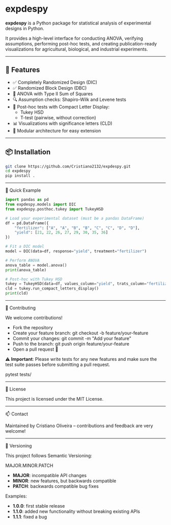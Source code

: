 # expdespy


**expdespy** is a Python package for statistical analysis of experimental designs in Python.

It provides a high-level interface for conducting ANOVA, verifying assumptions, performing post-hoc tests, and creating publication-ready visualizations for agricultural, biological, and industrial experiments.

---

## 🚀 Features

- ✅ Completely Randomized Design (DIC)
- ✅ Randomized Block Design (DBC)
- 🧪 ANOVA with Type II Sum of Squares
- 🔍 Assumption checks: Shapiro-Wilk and Levene tests
- 🔎 Post-hoc tests with Compact Letter Display:
  - Tukey HSD
  - T-test (pairwise, without correction)
- 📊 Visualizations with significance letters (CLD)
- 🔧 Modular architecture for easy extension

---

## 📦 Installation

```bash
git clone https://github.com/Cristiano2132/expdespy.git
cd expdespy
pip install .
```

---

🧪 Quick Example

```python
import pandas as pd
from expdespy.models import DIC
from expdespy.posthoc.tukey import TukeyHSD

# Load your experimental dataset (must be a pandas DataFrame)
df = pd.DataFrame({
    "fertilizer": ["A", "A", "B", "B", "C", "C", "D", "D"],
    "yield": [21, 22, 26, 27, 29, 30, 35, 36]
})

# Fit a DIC model
model = DIC(data=df, response="yield", treatment="fertilizer")

# Perform ANOVA
anova_table = model.anova()
print(anova_table)

# Post-hoc with Tukey HSD
tukey = TukeyHSD(data=df, values_column="yield", trats_column="fertilizer")
cld = tukey.run_compact_letters_display()
print(cld)
```

---

🤝 Contributing

We welcome contributions!

- Fork the repository
- Create your feature branch: git checkout -b feature/your-feature
- Commit your changes: git commit -m "Add your feature"
- Push to the branch: git push origin feature/your-feature
- Open a pull request 🚀


⚠️ **Important**:
Please write tests for any new features and make sure the test suite passes before submitting a pull request.

pytest tests/


---

📝 License

This project is licensed under the MIT License.

---

📫 Contact

Maintained by Cristiano Oliveira – contributions and feedback are very welcome!

---

📌 Versioning

This project follows Semantic Versioning:

MAJOR.MINOR.PATCH

- **MAJOR**: incompatible API changes
- **MINOR**: new features, but backwards compatible
- **PATCH**: backwards compatible bug fixes

Examples:

- **1.0.0**: first stable release
- **1.1.0**: added new functionality without breaking existing APIs
- **1.1.1**: fixed a bug
